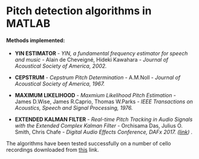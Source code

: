<h1>Pitch detection algorithms in MATLAB</h1>

<h4>Methods implemented:</h4>
<ul>
<li><b>YIN ESTIMATOR</b> - <i>YIN, a fundamental frequency estimator for speech and music </i> - Alain de Cheveigné, Hideki Kawahara - 
<i>Journal of Acoustical Society of America, 2002.</i></li>
<p><li><b>CEPSTRUM</b> - <i>Cepstrum Pitch Determination</i> - A.M.Noll - <i>Journal of Acoustical Society of America, 1967.</i>
</li></p>
<p><li><b>MAXIMUM LIKELIHOOD</b> - <i>Maxmium Likelihood Pitch Estimation</i> - James D.Wise, James R.Caprio, Thomas W.Parks - 
<i>IEEE Transactions on Acoustics, Speech and Signal Processing, 1976.</i></li><p>
<li><b>EXTENDED KALMAN FILTER</b> - <i>Real-time Pitch Tracking in Audio Signals with the Extended Complex Kalman Filter </i> - Orchisama Das, Julius O. Smith, Chris Chafe - <i> Digital Audio Effects Conference, DAFx 2017. (<a href = "http://www.dafx17.eca.ed.ac.uk/papers/DAFx17_paper_21.pdf">link</a>) .</i></li></p>
</ul>
<p>
The algorithms have been tested successfully on a number of cello recordings downloaded from <a href = "http://theremin.music.uiowa.edu/MIS.html#">
this</a> link.</p>

